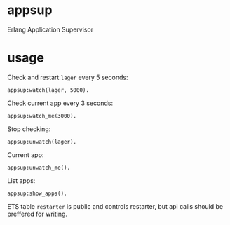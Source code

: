 appsup
======

Erlang Application Supervisor

usage
=====

Check and restart ```lager``` every 5 seconds:

```
appsup:watch(lager, 5000).
```

Check current app every 3 seconds:

```
appsup:watch_me(3000).
```


Stop checking:

```
appsup:unwatch(lager).
```

Current app:
```
appsup:unwatch_me().
```




List apps:

```
appsup:show_apps().
```

ETS table ```restarter``` is public and controls restarter, but api calls should be preffered for writing.
